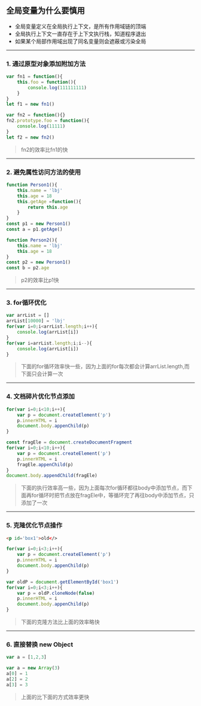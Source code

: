 ## 全局变量为什么要慎用
- 全局变量定义在全局执行上下文，是所有作用域链的顶端
- 全局执行上下文一直存在于上下文执行栈，知道程序退出
- 如果某个局部作用域出现了同名变量则会遮蔽或污染全局
-----

### 1. 通过原型对象添加附加方法
````javascript
var fn1 = function(){
    this.foo = function(){
        console.log(111111111)
    }
}
let f1 = new fn1()
````
````javascript
var fn2 = function(){}
fn2.prototype.foo = function(){
    console.log(11111)
}
let f2 = new fn2()
````
> fn2的效率比fn1的快
-----

### 2. 避免属性访问方法的使用
````javascript
function Person1(){
    this.name = 'lbj'
    this.age = 18
    this.getAge =function(){
        return this.age
    }
}
const p1 = new Person1()
const a = p1.getAge()
````
````javascript
function Person2(){
    this.name = 'lbj'
    this.age = 18
}
const p2 = new Person1()
const b = p2.age
````
> p2的效率比p1快
------

### 3. for循环优化
````javascript
var arrList = []
arrList[10000] = 'lbj'
for(var i=0;i<arrList.length;i++){
    console.log(arrList[i])
}
for(var i=arrList.length;i;i--){
    console.log(arrList[i])
}
````
> 下面的for循环效率快一些，因为上面的for每次都会计算arrList.length,而下面只会计算一次
--------
### 4. 文档碎片优化节点添加
````javascript
for(var i=0;i<10;i++){
    var p = document.createElement('p')
    p.innerHTML = i
    document.body.appenChild(p)
}
````
````javascript
const fragEle = document.createDocumentFragment
for(var i=0;i<10;i++){
    var p = document.createElement('p')
    p.innerHTML = i
    fragEle.appenChild(p)
}
document.body.appendChild(fragEle)
````
> 下面的执行效率高一些，因为上面每次for循环都往body中添加节点，而下面再for循环时把节点放在fragEle中，等循环完了再往body中添加节点，只添加了一次
---------
### 5. 克隆优化节点操作
````html
<p id='box1'>old</>
````
````javascript
for(var i=0;i<3;i++){
    var p = document.createElement('p')
    p.innerHTML = i
    document.body.appenChild(p)
}
````
````javascript
var oldP = document.getElementById('box1')
for(var i=0;i<3;i++){
    var p = oldP.cloneNode(false)
    p.innerHTML = i
    document.body.appenChild(p)
}
````
> 下面的克隆方法比上面的效率略快
--------

### 6. 直接替换 new Object
````javascript
var a = [1,2,3]
````
````javascript
var a = new Array(3)
a[0] = 1
a[2] = 2
a[3] = 3
````
> 上面的比下面的方式效率更快
